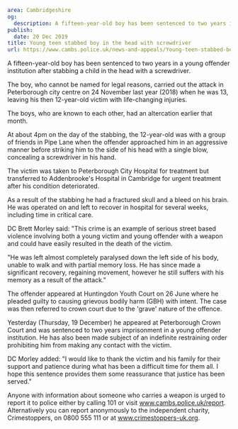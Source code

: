 ```yaml
area: Cambridgeshire
og:
  description: A fifteen-year-old boy has been sentenced to two years in a young offender institution after stabbing a child in the head with a screwdriver.
publish:
  date: 20 Dec 2019
title: Young teen stabbed boy in the head with screwdriver
url: https://www.cambs.police.uk/news-and-appeals/Young-teen-stabbed-boy-with-screwdriver
```

A fifteen-year-old boy has been sentenced to two years in a young offender institution after stabbing a child in the head with a screwdriver.

The boy, who cannot be named for legal reasons, carried out the attack in Peterborough city centre on 24 November last year (2018) when he was 13, leaving his then 12-year-old victim with life-changing injuries.

The boys, who are known to each other, had an altercation earlier that month.

At about 4pm on the day of the stabbing, the 12-year-old was with a group of friends in Pipe Lane when the offender approached him in an aggressive manner before striking him to the side of his head with a single blow, concealing a screwdriver in his hand.

The victim was taken to Peterborough City Hospital for treatment but transferred to Addenbrooke's Hospital in Cambridge for urgent treatment after his condition deteriorated.

As a result of the stabbing he had a fractured skull and a bleed on his brain. He was operated on and left to recover in hospital for several weeks, including time in critical care.

DC Brett Morley said: "This crime is an example of serious street based violence involving both a young victim and young offender with a weapon and could have easily resulted in the death of the victim.

"He was left almost completely paralysed down the left side of his body, unable to walk and with partial memory loss. He has since made a significant recovery, regaining movement, however he still suffers with his memory as a result of the attack."

The offender appeared at Huntingdon Youth Court on 26 June where he pleaded guilty to causing grievous bodily harm (GBH) with intent. The case was then referred to crown court due to the 'grave' nature of the offence.

Yesterday (Thursday, 19 December) he appeared at Peterborough Crown Court and was sentenced to two years imprisonment in a young offender institution. He has also been made subject of an indefinite restraining order prohibiting him from making any contact with the victim.

DC Morley added: "I would like to thank the victim and his family for their support and patience during what has been a difficult time for them all. I hope this sentence provides them some reassurance that justice has been served."

Anyone with information about someone who carries a weapon is urged to report it to police either by calling 101 or visit www.cambs.police.uk/report. Alternatively you can report anonymously to the independent charity, Crimestoppers, on 0800 555 111 or at www.crimestoppers-uk.org.
